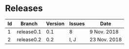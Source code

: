 # Releases

| Id | Branch | Version | Issues | Date |
|----|--------|---------|--------|------|
|  1 | release0.1| 0.1 | 8 | 9 Nov. 2018 |
|  2 | release0.2| 0.2 | I, J | 23 Nov. 2018 |
